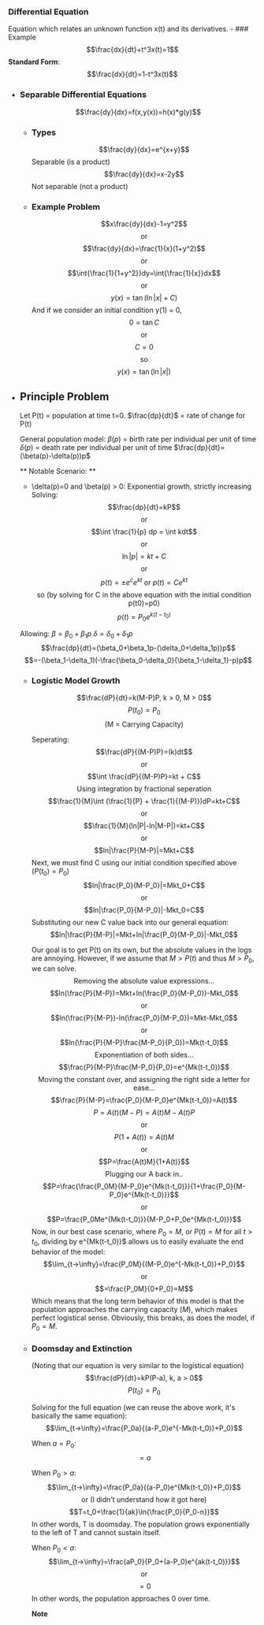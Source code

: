 ### Differential Equation
Equation which relates an unknown function x(t) and its derivatives.
	- ### Example
	  $$\frac{dx}{dt}+t^3x(t)=1$$
	  **Standard Form**: $$\frac{dx}{dt}=1-t^3x(t)$$
- ### Separable Differential Equations
  $$\frac{dy}{dx}=f(x,y(x))=h(x)*g(y)$$
	- ###  Types
	  $$\frac{dy}{dx}=e^{x+y}$$
	  Separable (is a product)
	  $$\frac{dy}{dx}=x-2y$$
	  Not separable (not a product)
	- ### Example Problem
	  $$x\frac{dy}{dx}-1=y^2$$
	  $$\text{or}$$
	  $$\frac{dy}{dx}=\frac{1}{x}(1+y^2)$$
	  $$\text{or}$$
	  $$\int{\frac{1}{1+y^2}}dy=\int{\frac{1}{x}}dx$$
	  $$\text{or}$$
	  $$y(x)=\tan{(\ln{|x|}+C)}$$
	  And if we consider an initial condition y(1) = 0,
	  $$0=\tan{C}$$
	  $$\text{or}$$
	  $$C=0$$
	  $$\text{so}$$
	  $$y(x)=\tan(\ln|x|)$$
- ## Principle Problem
  Let P(t) = population at time t=0.
  $\frac{dp}{dt}$ = rate of change for P(t)
  
  General population model:
  $\beta(p)$ = birth rate per individual per unit of time
  $\delta(p)$ = death rate per individual per unit of time
  $\frac{dp}{dt}=(\beta(p)-\delta(p))p$
  
  ** Notable Scenario: **
  * \delta(p)=0 and \beta(p) > 0: Exponential growth, strictly increasing
  Solving: 
  $$\frac{dp}{dt}=kP$$
  $$\text{or}$$
  $$\int \frac{1}{p} dp = \int kdt$$
  $$\text{or}$$
  $$\ln|p|=kt+C$$
  $$\text{or}$$
  $$p(t)=\pm e^c e^{kt} \text{ or } p(t) = Ce^{kt}$$
  $$\text{so (by solving for C in the above equation with the initial condition p(t0)=p0)}$$
  $$p(t)=P_0e^{k(t-t_0)}$$
  
  Allowing:
  $\beta=\beta_0+\beta_1p$
  $\delta=\delta_0+\delta_1p$
  $$\frac{dp}{dt}=(\beta_0+\beta_1p-(\delta_0+\delta_1p))p$$
  $$=-(\beta_1-\delta_1)(-\frac{\beta_0-\delta_0}{\beta_1-\delta_1}-p)p$$
	- ### Logistic Model Growth
	  $$\frac{dP}{dt}=k(M-P)P, k > 0, M > 0$$
	  $$P(t_0)=P_0$$
	  $$\text{(M = Carrying Capacity)}$$
	  
	  Seperating:
	  $$\frac{dP}{(M-P)P}=(k)dt$$
	  $$\text{or}$$
	  $$\int \frac{dP}{(M-P)P}=kt + C$$
	  $$\text{Using integration by fractional seperation}$$
	  $$\frac{1}{M}\int (\frac{1}{P} + \frac{1}{(M-P)})dP=kt+C$$
	  $$\text{or}$$
	  $$\frac{1}{M}(ln|P|-ln|M-P|)=kt+C$$
	  $$\text{or}$$
	  $$ln|\frac{P}{M-P}|=Mkt+C$$
	  Next, we must find C using our initial condition specified above ($P(t_0)=P_0$)
	  $$ln|\frac{P_0}{M-P_0}|=Mkt_0+C$$
	  $$\text{or}$$
	  $$ln|\frac{P_0}{M-P_0}|-Mkt_0=C$$
	  Substituting our new C value back into our general equation:
	  $$ln|\frac{P}{M-P}|=Mkt+ln|\frac{P_0}{M-P_0}|-Mkt_0$$
	  
	  Our goal is to get P(t) on its own, but the absolute values in the logs are annoying. However, if we assume that $M > P(t)$ and thus $M > P_0$, we can solve.
	  $$\text{Removing the absolute value expressions...}$$
	  $$ln(\frac{P}{M-P})=Mkt+ln(\frac{P_0}{M-P_0})-Mkt_0$$
	  $$\text{or}$$
	  $$ln(\frac{P}{M-P})-ln(\frac{P_0}{M-P_0})=Mkt-Mkt_0$$
	  $$\text{or}$$
	  $$ln(\frac{P}{M-P}\frac{M-P_0}{P_0})=Mk(t-t_0)$$
	  $$\text{Exponentiation of both sides...}$$
	  $$\frac{P}{M-P}\frac{M-P_0}{P_0}=e^{Mk(t-t_0)}$$
	  $$\text{Moving the constant over, and assigning the right side a letter for ease...}$$
	  $$\frac{P}{M-P}=\frac{P_0}{M-P_0}e^{Mk(t-t_0)}=A(t)$$
	  $$P=A(t)(M-P)=A(t)M-A(t)P$$
	  $$\text{or}$$
	  $$P(1+A(t))=A(t)M$$
	  $$\text{or}$$
	  $$P=\frac{A(t)M}{1+A(t)}$$
	  $$\text{Plugging our A back in..}$$
	  $$P=\frac{\frac{P_0M}{M-P_0}e^{Mk(t-t_0)}}{1+\frac{P_0}{M-P_0}e^{Mk(t-t_0)}}$$
	  $$\text{or}$$
	  $$P=\frac{P_0Me^{Mk(t-t_0)}}{M-P_0+P_0e^{Mk(t-t_0)}}$$
	  Now, in our best case scenario, where $P_0=M$, or $P(t) = M$ for all $t>t_0$, dividing by e^{Mk(t-t_0)}$ allows us to easily evaluate the end behavior of the model:
	  $$\lim_{t->\infty}=\frac{P_0M}{(M-P_0)e^{-Mk(t-t_0)}+P_0}$$
	  $$\text{or}$$
	  $$=\frac{P_0M}{0+P_0}=M$$
	  Which means that the long term behavior of this model is that the population approaches the carrying capacity (*M*), which makes perfect logistical sense. Obviously, this breaks, as does the model, if $P_0 = M$.
	- ### Doomsday and Extinction
	  (Noting that our equation is very similar to the logistical equation)
	  $$\frac{dP}{dt}=kP(P-a), k, a > 0$$
	  $$P(t_0)=P_0$$
	  
	  Solving for the full equation (we can reuse the above work, it's basically the same equation):
	  $$\lim_{t->\infty}=\frac{P_0a}{(a-P_0)e^{-Mk(t-t_0)}+P_0}$$
	  
	  When $a = P_0$:
	  $$= a$$
	  
	  When $P_0>a$: 
	  $$\lim_{t->\infty}=\frac{P_0a}{(a-P_0)e^{Mk(t-t_0)}+P_0}$$
	  $$\text{or (I didn't understand how it got here)}$$
	  $$T=t_0+\frac{1}{ak}\ln{\frac{P_0}{P_0-n}}$$
	  In other words, T is doomsday. The population grows exponentially to the left of T and cannot sustain itself.
	  
	  When $P_0 < a$:
	  $$\lim_{t->\infty}=\frac{aP_0}{P_0+(a-P_0)e^{ak(t-t_0)}}$$
	  $$\text{or}$$
	  $$=0$$
	  In other words, the population approaches 0 over time.
	  
	  **Note**
